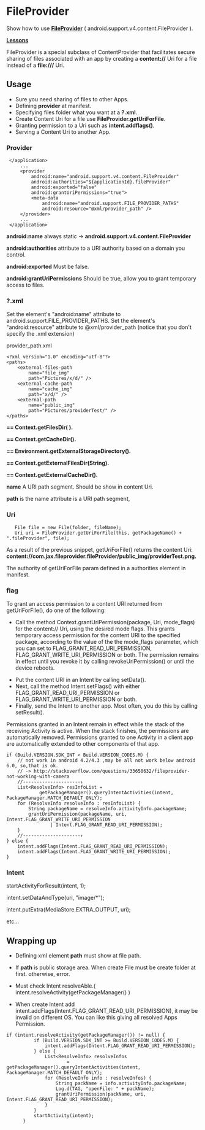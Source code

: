 # FileProvider

Show how to use **[FileProvider](https://developer.android.com/reference/android/support/v4/content/FileProvider.html)** ( android.support.v4.content.FileProvider ).

**[Lessons](https://developer.android.com/training/secure-file-sharing/index.html)**

FileProvider is a special subclass of ContentProvider that facilitates secure sharing of files associated with an app by creating a **content://** Uri for a file instead of a **file:///** Uri.

## Usage

- Sure you need sharing of files to other Apps.
- Defining **provider** at manifest.
- Specifying files folder what you want at a **?.xml**.
- Create Content Uri for a file use **FileProvider.getUriForFile**.
- Granting permission to a Uri such as **intent.addflags()**.
- Serving a Content Uri to another App.

### Provider

```
 </application>
     ...
     <provider
         android:name="android.support.v4.content.FileProvider"
         android:authorities="${applicationId}.fileProvider"
         android:exported="false"
         android:grantUriPermissions="true">
         <meta-data
             android:name="android.support.FILE_PROVIDER_PATHS"
             android:resource="@xml/provider_path" />
     </provider>
     ...
 </application>
```

**android:name** always static -> **android.support.v4.content.FileProvider**

**android:authorities**  attribute to a URI authority based on a domain you control.

**android:exported** Must be false.

**android:grantUriPermissions** Should be true, allow you to grant temporary access to files.

### ?.xml

Set the <meta-data> element's "android:name" attribute to android.support.FILE_PROVIDER_PATHS. Set the element's "android:resource" attribute to @xml/provider_path (notice that you don't specify the .xml extension)

provider_path.xml

```
<?xml version="1.0" encoding="utf-8"?>
<paths>
    <external-files-path
        name="file_img"
        path="Pictures/x/d/" />
    <external-cache-path
        name="cache_img"
        path="x/d/" />
    <external-path
        name="public_img"
        path="Pictures/providerTest/" />
</paths>
```

**<files-path name="name" path="path" /> == Context.getFilesDir( ).**

**<cache-path name="name" path="path" /> ==  Context.getCacheDir().**

**<external-path name="name" path="path" /> == Environment.getExternalStorageDirectory().**

**<external-files-path name="name" path="path" /> == Context.getExternalFilesDir(String).**

**<external-cache-path name="name" path="path" /> == Context.getExternalCacheDir().**

**name** A URI path segment. Should be show in content Uri.

**path** is the name attribute is a URI path segment,

### Uri

```
   File file = new File(folder, fileName);
   Uri uri = FileProvider.getUriForFile(this, getPackageName() + ".fileProvider", file);
```

As a result of the previous snippet, getUriForFile() returns the content Uri: **content://com.jax.fileprovider.fileProvider/public_img/providerTest.png.**

The authority of getUriForFile param defined in a <provider> authorities element in manifest.
     
### flag

To grant an access permission to a content URI returned from getUriForFile(), do one of the following:
* Call the method Context.grantUriPermission(package, Uri, mode_flags) for the content:// Uri, using the desired mode flags. This grants temporary access permission for the content URI to the specified package, according to the value of the the mode_flags parameter, which you can set to FLAG_GRANT_READ_URI_PERMISSION, FLAG_GRANT_WRITE_URI_PERMISSION or both. The permission remains in effect until you revoke it by calling revokeUriPermission() or until the device reboots.
+ Put the content URI in an Intent by calling setData().
+ Next, call the method Intent.setFlags() with either FLAG_GRANT_READ_URI_PERMISSION or FLAG_GRANT_WRITE_URI_PERMISSION or both.
+ Finally, send the Intent to another app. Most often, you do this by calling setResult().

Permissions granted in an Intent remain in effect while the stack of the receiving Activity is active. When the stack finishes, the permissions are automatically removed. Permissions granted to one Activity in a client app are automatically extended to other components of that app.

```
if (Build.VERSION.SDK_INT < Build.VERSION_CODES.M) {
    // not work in android 4.2/4.3 ,may be all not work below android 6.0, so,that is ok.
    // -> http://stackoverflow.com/questions/33650632/fileprovider-not-working-with-camera
    //---------------------↓
    List<ResolveInfo> resInfoList =
            getPackageManager().queryIntentActivities(intent, PackageManager.MATCH_DEFAULT_ONLY);
    for (ResolveInfo resolveInfo : resInfoList) {
        String packageName = resolveInfo.activityInfo.packageName;
        grantUriPermission(packageName, uri, Intent.FLAG_GRANT_WRITE_URI_PERMISSION
                | Intent.FLAG_GRANT_READ_URI_PERMISSION);
    }
    //---------------------↑
} else {
    intent.addFlags(Intent.FLAG_GRANT_READ_URI_PERMISSION);
    intent.addFlags(Intent.FLAG_GRANT_WRITE_URI_PERMISSION);
}
```

### Intent

 startActivityForResult(intent, 1);
 
 intent.setDataAndType(uri, "image/*");
 
 intent.putExtra(MediaStore.EXTRA_OUTPUT, uri);
 
 etc...
 
## Wrapping up

+ Defining xml element **path** must show at file path.

+ If **path** is public storage area. When create File must be create folder at first. otherwise, error.

+ Must check Intent resolveAble.( intent.resolveActivity(getPackageManager() )

+ When create Intent add intent.addFlags(Intent.FLAG_GRANT_READ_URI_PERMISSION), it may be invalid on different OS. You can like this giving all resolved Apps Permission.
```
if (intent.resolveActivity(getPackageManager()) != null) {
          if (Build.VERSION.SDK_INT >= Build.VERSION_CODES.M) {
              intent.addFlags(Intent.FLAG_GRANT_READ_URI_PERMISSION);
          } else {
              List<ResolveInfo> resolveInfos
                      = getPackageManager().queryIntentActivities(intent, PackageManager.MATCH_DEFAULT_ONLY);
              for (ResolveInfo info : resolveInfos) {
                  String packName = info.activityInfo.packageName;
                  Log.d(TAG, "openFile: " + packName);
                  grantUriPermission(packName, uri, Intent.FLAG_GRANT_READ_URI_PERMISSION);
              }
          }
          startActivity(intent);
      }
```

